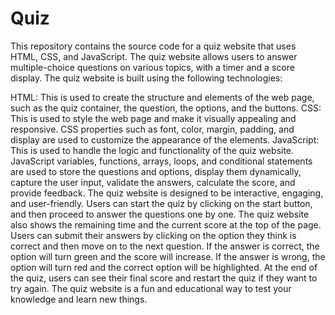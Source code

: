 # Quiz
This repository contains the source code for a quiz website that uses HTML, CSS, and JavaScript. The quiz website allows users to answer multiple-choice questions on various topics, with a timer and a score display. The quiz website is built using the following technologies:

HTML: This is used to create the structure and elements of the web page, such as the quiz container, the question, the options, and the buttons. CSS: This is used to style the web page and make it visually appealing and responsive. CSS properties such as font, color, margin, padding, and display are used to customize the appearance of the elements. JavaScript: This is used to handle the logic and functionality of the quiz website. JavaScript variables, functions, arrays, loops, and conditional statements are used to store the questions and options, display them dynamically, capture the user input, validate the answers, calculate the score, and provide feedback. The quiz website is designed to be interactive, engaging, and user-friendly. Users can start the quiz by clicking on the start button, and then proceed to answer the questions one by one. The quiz website also shows the remaining time and the current score at the top of the page. Users can submit their answers by clicking on the option they think is correct and then move on to the next question. If the answer is correct, the option will turn green and the score will increase. If the answer is wrong, the option will turn red and the correct option will be highlighted. At the end of the quiz, users can see their final score and restart the quiz if they want to try again. The quiz website is a fun and educational way to test your knowledge and learn new things.





